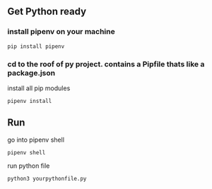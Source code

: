 ## Get Python ready
### install pipenv on your machine
```
pip install pipenv
```

### cd to the roof of py project. contains a Pipfile thats like a package.json

install all pip modules
```
pipenv install
```


## Run
go into pipenv shell
```
pipenv shell
```
run python file

```
python3 yourpythonfile.py
```